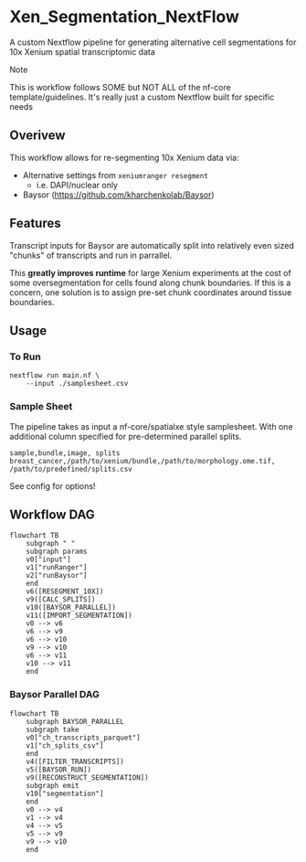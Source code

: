 # Xen_Segmentation_NextFlow
A custom Nextflow pipeline for generating alternative cell segmentations for 10x Xenium spatial transcriptomic data

> [!NOTE]
> This is workflow follows SOME but NOT ALL of the nf-core template/guidelines. It's really just a custom Nextflow built for specific needs

## Overivew 
This workflow allows for re-segmenting 10x Xenium data via:

- Alternative settings from `xeniumranger resegment`
    - i.e. DAPI/nuclear only
- Baysor (https://github.com/kharchenkolab/Baysor)

## Features

Transcript inputs for Baysor are automatically split into relatively even sized "chunks" of transcripts and run in parrallel. 

This **greatly improves runtime** for large Xenium experiments at the cost of some oversegmentation for cells found along chunk boundaries. If this is a concern, one solution is to assign pre-set chunk coordinates around tissue boundaries. 

## Usage

### To Run

```
nextflow run main.nf \
    --input ./samplesheet.csv
```

### Sample Sheet

The pipeline takes as input a nf-core/spatialxe style samplesheet. With one additional column specified for pre-determined parallel splits. 

```
sample,bundle,image, splits
breast_cancer,/path/to/xenium/bundle,/path/to/morphology.ome.tif, /path/to/predefined/splits.csv
```

See config for options!

## Workflow DAG

```mermaid
flowchart TB
    subgraph " "
    subgraph params
    v0["input"]
    v1["runRanger"]
    v2["runBaysor"]
    end
    v6([RESEGMENT_10X])
    v9([CALC_SPLITS])
    v10([BAYSOR_PARALLEL])
    v11([IMPORT_SEGMENTATION])
    v0 --> v6
    v6 --> v9
    v6 --> v10
    v9 --> v10
    v6 --> v11
    v10 --> v11
    end
```

### Baysor Parallel DAG

```mermaid
flowchart TB
    subgraph BAYSOR_PARALLEL
    subgraph take
    v0["ch_transcripts_parquet"]
    v1["ch_splits_csv"]
    end
    v4([FILTER_TRANSCRIPTS])
    v5([BAYSOR_RUN])
    v9([RECONSTRUCT_SEGMENTATION])
    subgraph emit
    v10["segmentation"]
    end
    v0 --> v4
    v1 --> v4
    v4 --> v5
    v5 --> v9
    v9 --> v10
    end
```

